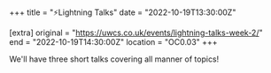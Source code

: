 +++
title = "⚡Lightning Talks"
date = "2022-10-19T13:30:00Z"

[extra]
original = "https://uwcs.co.uk/events/lightning-talks-week-2/"    
end = "2022-10-19T14:30:00Z"
location = "OC0.03"
+++

We'll have three short talks covering all manner of topics!
